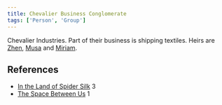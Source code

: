 ```yaml
---
title: Chevalier Business Conglomerate
tags: ['Person', 'Group']
---
```

Chevalier Industries. Part of their business is shipping textiles.
Heirs are [Zhen](/_wiki/zhen.md), [Musa](/_wiki/musa.md) and [Miriam](/_wiki/miriam.md).

## References
- [In the Land of Spider Silk](/_wiki/in-the-land-of-spider-silk.md) 3
- [The Space Between Us](/_wiki/the-space-between-us.md) 1
